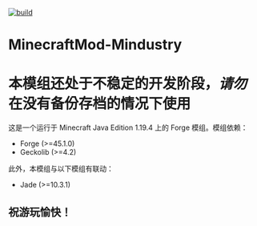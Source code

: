 [![build](https://github.com/HeChuQIU/MinecraftMod-Mindustry/actions/workflows/gradle.yml/badge.svg)](https://github.com/HeChuQIU/MinecraftMod-Mindustry/actions/workflows/gradle.yml)
# MinecraftMod-Mindustry
# 本模组还处于不稳定的开发阶段，*请勿*在没有备份存档的情况下使用
这是一个运行于 Minecraft Java Edition 1.19.4 上的 Forge 模组。模组依赖：
* Forge (>=45.1.0)
* Geckolib (>=4.2)

此外，本模组与以下模组有联动：
* Jade (>=10.3.1)
## 祝游玩愉快！